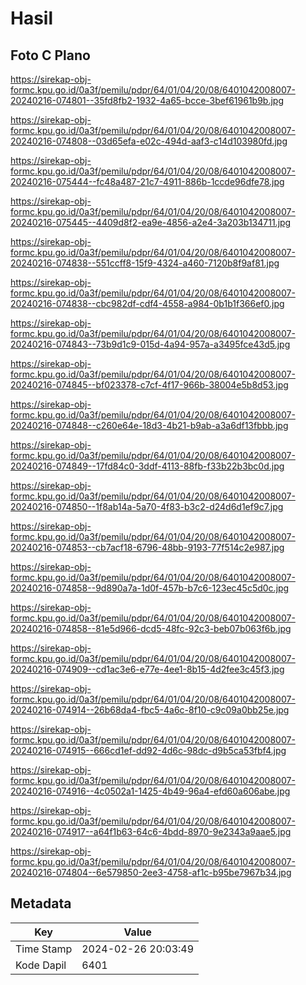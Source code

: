 # Hasil

## Foto C Plano

https://sirekap-obj-formc.kpu.go.id/0a3f/pemilu/pdpr/64/01/04/20/08/6401042008007-20240216-074801--35fd8fb2-1932-4a65-bcce-3bef61961b9b.jpg

https://sirekap-obj-formc.kpu.go.id/0a3f/pemilu/pdpr/64/01/04/20/08/6401042008007-20240216-074808--03d65efa-e02c-494d-aaf3-c14d103980fd.jpg

https://sirekap-obj-formc.kpu.go.id/0a3f/pemilu/pdpr/64/01/04/20/08/6401042008007-20240216-075444--fc48a487-21c7-4911-886b-1ccde96dfe78.jpg

https://sirekap-obj-formc.kpu.go.id/0a3f/pemilu/pdpr/64/01/04/20/08/6401042008007-20240216-075445--4409d8f2-ea9e-4856-a2e4-3a203b134711.jpg

https://sirekap-obj-formc.kpu.go.id/0a3f/pemilu/pdpr/64/01/04/20/08/6401042008007-20240216-074838--551ccff8-15f9-4324-a460-7120b8f9af81.jpg

https://sirekap-obj-formc.kpu.go.id/0a3f/pemilu/pdpr/64/01/04/20/08/6401042008007-20240216-074838--cbc982df-cdf4-4558-a984-0b1b1f366ef0.jpg

https://sirekap-obj-formc.kpu.go.id/0a3f/pemilu/pdpr/64/01/04/20/08/6401042008007-20240216-074843--73b9d1c9-015d-4a94-957a-a3495fce43d5.jpg

https://sirekap-obj-formc.kpu.go.id/0a3f/pemilu/pdpr/64/01/04/20/08/6401042008007-20240216-074845--bf023378-c7cf-4f17-966b-38004e5b8d53.jpg

https://sirekap-obj-formc.kpu.go.id/0a3f/pemilu/pdpr/64/01/04/20/08/6401042008007-20240216-074848--c260e64e-18d3-4b21-b9ab-a3a6df13fbbb.jpg

https://sirekap-obj-formc.kpu.go.id/0a3f/pemilu/pdpr/64/01/04/20/08/6401042008007-20240216-074849--17fd84c0-3ddf-4113-88fb-f33b22b3bc0d.jpg

https://sirekap-obj-formc.kpu.go.id/0a3f/pemilu/pdpr/64/01/04/20/08/6401042008007-20240216-074850--1f8ab14a-5a70-4f83-b3c2-d24d6d1ef9c7.jpg

https://sirekap-obj-formc.kpu.go.id/0a3f/pemilu/pdpr/64/01/04/20/08/6401042008007-20240216-074853--cb7acf18-6796-48bb-9193-77f514c2e987.jpg

https://sirekap-obj-formc.kpu.go.id/0a3f/pemilu/pdpr/64/01/04/20/08/6401042008007-20240216-074858--9d890a7a-1d0f-457b-b7c6-123ec45c5d0c.jpg

https://sirekap-obj-formc.kpu.go.id/0a3f/pemilu/pdpr/64/01/04/20/08/6401042008007-20240216-074858--81e5d966-dcd5-48fc-92c3-beb07b063f6b.jpg

https://sirekap-obj-formc.kpu.go.id/0a3f/pemilu/pdpr/64/01/04/20/08/6401042008007-20240216-074909--cd1ac3e6-e77e-4ee1-8b15-4d2fee3c45f3.jpg

https://sirekap-obj-formc.kpu.go.id/0a3f/pemilu/pdpr/64/01/04/20/08/6401042008007-20240216-074914--26b68da4-fbc5-4a6c-8f10-c9c09a0bb25e.jpg

https://sirekap-obj-formc.kpu.go.id/0a3f/pemilu/pdpr/64/01/04/20/08/6401042008007-20240216-074915--666cd1ef-dd92-4d6c-98dc-d9b5ca53fbf4.jpg

https://sirekap-obj-formc.kpu.go.id/0a3f/pemilu/pdpr/64/01/04/20/08/6401042008007-20240216-074916--4c0502a1-1425-4b49-96a4-efd60a606abe.jpg

https://sirekap-obj-formc.kpu.go.id/0a3f/pemilu/pdpr/64/01/04/20/08/6401042008007-20240216-074917--a64f1b63-64c6-4bdd-8970-9e2343a9aae5.jpg

https://sirekap-obj-formc.kpu.go.id/0a3f/pemilu/pdpr/64/01/04/20/08/6401042008007-20240216-074804--6e579850-2ee3-4758-af1c-b95be7967b34.jpg


## Metadata

| Key        | Value               |
| ---------- | ------------------- |
| Time Stamp | 2024-02-26 20:03:49 |
| Kode Dapil | 6401                |



